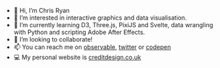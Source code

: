 - 👋 Hi, I’m Chris Ryan
- 👀 I’m interested in interactive graphics and data visualisation.
- 🌱 I’m currently learning D3, Three.js, PixiJS and Svelte, data wrangling with Python and scripting Adobe After Effects.
- 💞️ I’m looking to collaborate!
- 📫 You can reach me on [observable](https://observablehq.com/@chris-creditdesign?tab=profile), [twitter](https://twitter.com/creditdesign) or [codepen](https://codepen.io/chris-creditdesign)
- 💻 My personal website is [creditdesign.co.uk](https://www.creditdesign.co.uk)

<!---
chris-creditdesign/chris-creditdesign is a ✨ special ✨ repository because its `README.md` (this file) appears on your GitHub profile.
You can click the Preview link to take a look at your changes.
--->
